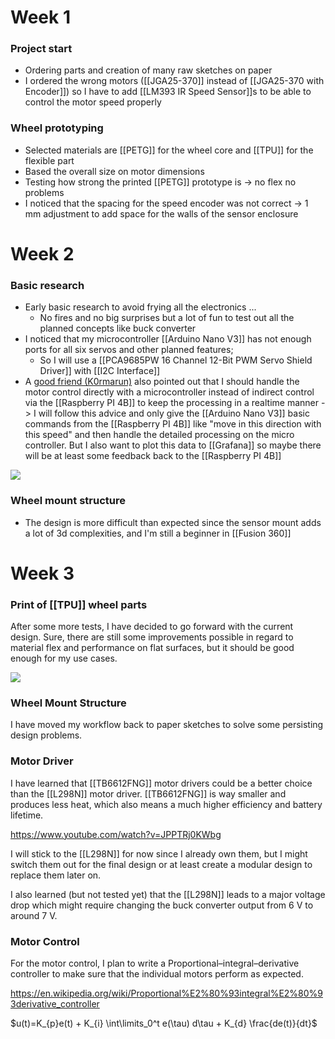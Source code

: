 
# Week 1
### Project start
- Ordering parts and creation of many raw sketches on paper
- I ordered the wrong motors ([[JGA25-370]] instead of [[JGA25-370 with Encoder]]) so I have to add [[LM393 IR Speed Sensor]]s to be able to control the motor speed properly

### Wheel prototyping
- Selected materials are [[PETG]] for the wheel core and [[TPU]] for the flexible part
- Based the overall size on motor dimensions
- Testing how strong the printed [[PETG]] prototype is → no flex no problems
- I noticed that the spacing for the speed encoder was not correct → 1 mm adjustment to add space for the walls of the sensor enclosure

# Week 2

### Basic research
- Early basic research to avoid frying all the electronics ...
	- No fires and no big surprises but a lot of fun to test out all the planned concepts like buck converter
- I noticed that my microcontroller [[Arduino Nano V3]] has not enough ports for all six servos and other planned features;
	- So I will use a [[PCA9685PW 16 Channel 12-Bit PWM Servo Shield Driver]] with [[I2C Interface]]
- A [good friend (K0rmarun)](https://github.com/k0rmarun) also pointed out that I should handle the motor control directly with a microcontroller instead of indirect control via the [[Raspberry PI 4B]] to keep the processing in a realtime manner -> I will follow this advice and only give the [[Arduino Nano V3]] basic commands from the [[Raspberry PI 4B]] like "move in this direction with this speed" and then handle the detailed processing on the micro controller. But I also want to plot this data to [[Grafana]] so maybe there will be at least some feedback back to the [[Raspberry PI 4B]]

![](../Images/Week2.jpg)

### Wheel mount structure
- The design is more difficult than expected since the sensor mount adds a lot of 3d complexities, and I'm still a beginner in [[Fusion 360]]

# Week 3

### Print of [[TPU]] wheel parts 

After some more tests, I have decided to go forward with the current design.
Sure, there are still some improvements possible in regard to material flex and performance on flat surfaces,
but it should be good enough for my use cases.

![](../Images/Week3_Rover_TPU_Print.jpg)

### Wheel Mount Structure
I have moved my workflow back to paper sketches to solve some persisting design problems.


### Motor Driver

I have learned that [[TB6612FNG]] motor drivers could be a better choice than the [[L298N]] motor driver.
[[TB6612FNG]] is way smaller and produces less heat, which also means a much higher efficiency and battery lifetime.

https://www.youtube.com/watch?v=JPPTRj0KWbg

I will stick to the [[L298N]] for now since I already own them, but I might switch them out for the final design or
at least create a modular design to replace them later on.

I also learned (but not tested yet) that the [[L298N]] leads to a major voltage drop which might require changing
the buck converter output from 6 V to around 7 V.

### Motor Control

For the motor control, I plan to write a Proportional–integral–derivative controller to make sure that the individual motors perform as expected.

https://en.wikipedia.org/wiki/Proportional%E2%80%93integral%E2%80%93derivative_controller

$u(t)=K_{p}e(t) + K_{i} \int\limits_0^t e(\tau) d\tau  + K_{d} \frac{de(t)}{dt}$

  

